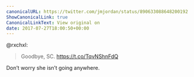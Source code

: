 ```yaml
---
canonicalURL: https://twitter.com/jmjordan/status/890633088648200192
ShowCanonicalLink: true
CanonicalLinkText: View original on
date: 2017-07-27T18:00:50+00:00
---
```

@rxchxl:

> Goodbye, SC. https://t.co/TqvNShnFdQ

Don’t worry she isn’t going anywhere.
